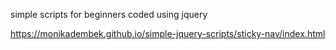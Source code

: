 simple scripts for beginners coded using jquery

https://monikadembek.github.io/simple-jquery-scripts/sticky-nav/index.html
